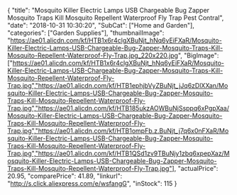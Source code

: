{
	"title": "Mosquito Killer Electric Lamps USB Chargeable Bug Zapper Mosquito Traps Kill Mosquito Repellent Waterproof Fly Trap Pest Contral",
	"date": "2018-10-31 10:30:20",
	"SubCat": ["Home and Garden"],
	"categories": ["Garden Supplies"],
	"thumbnailImage": "https://ae01.alicdn.com/kf/HTB1x6r4clgXBuNjt_hNq6yEiFXaR/Mosquito-Killer-Electric-Lamps-USB-Chargeable-Bug-Zapper-Mosquito-Traps-Kill-Mosquito-Repellent-Waterproof-Fly-Trap.jpg_220x220.jpg",
	"BigImage": ["https://ae01.alicdn.com/kf/HTB1x6r4clgXBuNjt_hNq6yEiFXaR/Mosquito-Killer-Electric-Lamps-USB-Chargeable-Bug-Zapper-Mosquito-Traps-Kill-Mosquito-Repellent-Waterproof-Fly-Trap.jpg","https://ae01.alicdn.com/kf/HTB1ephjbVyZBuNjt_jJq6zDlXXan/Mosquito-Killer-Electric-Lamps-USB-Chargeable-Bug-Zapper-Mosquito-Traps-Kill-Mosquito-Repellent-Waterproof-Fly-Trap.jpg","https://ae01.alicdn.com/kf/HTB185ukzAOWBuNjSsppq6xPgpXaa/Mosquito-Killer-Electric-Lamps-USB-Chargeable-Bug-Zapper-Mosquito-Traps-Kill-Mosquito-Repellent-Waterproof-Fly-Trap.jpg","https://ae01.alicdn.com/kf/HTB1ompFb.z.BuNjt_j7q6x0nFXaR/Mosquito-Killer-Electric-Lamps-USB-Chargeable-Bug-Zapper-Mosquito-Traps-Kill-Mosquito-Repellent-Waterproof-Fly-Trap.jpg","https://ae01.alicdn.com/kf/HTB1QSd1zv9TBuNjy1zbq6xpepXaz/Mosquito-Killer-Electric-Lamps-USB-Chargeable-Bug-Zapper-Mosquito-Traps-Kill-Mosquito-Repellent-Waterproof-Fly-Trap.jpg"],
	"actualPrice": 20.95,
	"comparePrice": 41.89,
	"linkurl": "http://s.click.aliexpress.com/e/wsfangG",
	"inStock": 115
}
